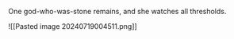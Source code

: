 One god-who-was-stone remains, and she watches all thresholds.

![[Pasted image 20240719004511.png]]